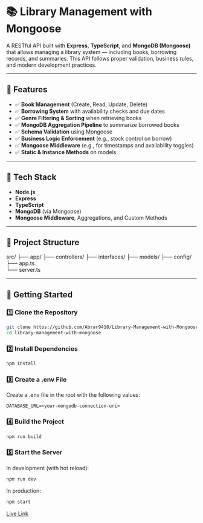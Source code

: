 # 📚 Library Management with Mongoose

A RESTful API built with **Express**, **TypeScript**, and **MongoDB (Mongoose)** that allows managing a library system — including books, borrowing records, and summaries. This API follows proper validation, business rules, and modern development practices.

---

## 📌 Features

- ✅ **Book Management** (Create, Read, Update, Delete)
- ✅ **Borrowing System** with availability checks and due dates
- ✅ **Genre Filtering & Sorting** when retrieving books
- ✅ **MongoDB Aggregation Pipeline** to summarize borrowed books
- ✅ **Schema Validation** using Mongoose
- ✅ **Business Logic Enforcement** (e.g., stock control on borrow)
- ✅ **Mongoose Middleware** (e.g., for timestamps and availability toggles)
- ✅ **Static & Instance Methods** on models

---

## 🧱 Tech Stack

- **Node.js**
- **Express**
- **TypeScript**
- **MongoDB** (via Mongoose)
- **Mongoose Middleware**, Aggregations, and Custom Methods

---

## 📂 Project Structure

src/
├── app/
    ├── controllers/
    ├── interfaces/
    ├── models/
    ├── config/
├── app.ts    
└── server.ts

---

## 🚀 Getting Started

### 1️⃣ Clone the Repository

```bash
git clone https://github.com/Abrar9410/Library-Management-with-Mongoose.git
cd library-management-with-mongoose
```

### 2️⃣ Install Dependencies

```bash
npm install
```

### 3️⃣ Create a .env File
Create a .env file in the root with the following values:

```env
DATABASE_URL=<your-mongodb-connection-uri>
```

### 4️⃣ Build the Project

```bash
npm run build
```

### 5️⃣ Start the Server
In development (with hot reload):

```bash
npm run dev
```

In production:

```bash
npm start
```

[Live Link](https://library-management-with-mongoose.vercel.app/)
